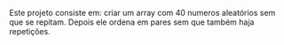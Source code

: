 Este projeto consiste em: criar um array com 40 numeros aleatórios sem que se repitam. Depois ele ordena em pares sem que também haja repetições.